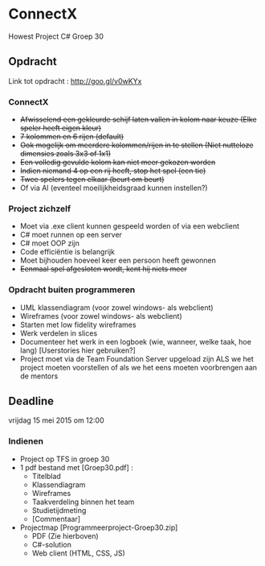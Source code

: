 # ConnectX
Howest Project C# Groep 30

## Opdracht
Link tot opdracht : http://goo.gl/v0wKYx

### ConnectX
- ~~Afwisselend een gekleurde schijf laten vallen in kolom naar keuze (Elke speler heeft eigen kleur)~~
- ~~7 kolommen en 6 rijen (default)~~
- ~~Ook mogelijk om meerdere kolommen/rijen in te stellen (Niet nutteloze dimensies zoals 3x3 of 1x1)~~
- ~~Een volledig gevulde kolom kan niet meer gekozen worden~~ 
- ~~Indien niemand 4 op een rij heeft, stop het spel (een tie)~~
- ~~Twee spelers tegen elkaar (beurt om beurt)~~
- Of via AI (eventeel moeilijkheidsgraad kunnen instellen?)

### Project zichzelf
- Moet via .exe client kunnen gespeeld worden of via een webclient
- C# moet runnen op een server
- C# moet OOP zijn
- Code efficiëntie is belangrijk
- Moet bijhouden hoeveel keer een persoon heeft gewonnen
- ~~Eenmaal spel afgesloten wordt, kent hij niets meer~~

### Opdracht buiten programmeren
- UML klassendiagram (voor zowel windows- als webclient)
- Wireframes (voor zowel windows- als webclient)
- Starten met low fidelity wireframes
- Werk verdelen in slices
- Documenteer het werk in een logboek (wie, wanneer, welke taak, hoe lang) [Userstories hier gebruiken?]
- Project moet via de Team Foundation Server upgeload zijn ALS we het project moeten voorstellen of als we het eens moeten voorbrengen aan de mentors





## Deadline
vrijdag 15 mei 2015 om 12:00

### Indienen
- Project op TFS in groep 30 
- 1 pdf bestand met [Groep30.pdf] :
  - Titelblad
  - Klassendiagram
  - Wireframes
  - Taakverdeling binnen het team
  - Studietijdmeting
  - [Commentaar]
- Projectmap [Programmeerproject-Groep30.zip]
  - PDF (Zie hierboven) 
  - C#-solution
  - Web client (HTML, CSS, JS)
